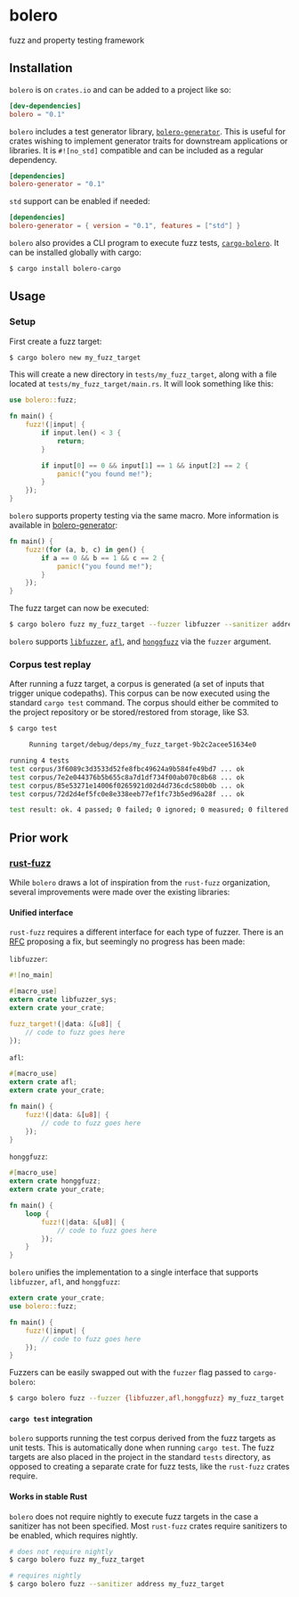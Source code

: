 # bolero

fuzz and property testing framework

## Installation

`bolero` is on `crates.io` and can be added to a project like so:

```toml
[dev-dependencies]
bolero = "0.1"
```

`bolero` includes a test generator library, [`bolero-generator`](https://crates.io/crates/bolero-generator). This is useful for crates wishing to implement generator traits for downstream applications or libraries. It is `#![no_std]` compatible and can be included as a regular dependency.

```toml
[dependencies]
bolero-generator = "0.1"
```

`std` support can be enabled if needed:

```toml
[dependencies]
bolero-generator = { version = "0.1", features = ["std"] }
```

`bolero` also provides a CLI program to execute fuzz tests, [`cargo-bolero`](https://crates.io/crates/cargo-bolero). It can be installed globally with cargo:

```bash
$ cargo install bolero-cargo
```

## Usage

### Setup

First create a fuzz target:

```bash
$ cargo bolero new my_fuzz_target
```

This will create a new directory in `tests/my_fuzz_target`, along with a file located at `tests/my_fuzz_target/main.rs`. It will look something like this:

```rust
use bolero::fuzz;

fn main() {
    fuzz!(|input| {
        if input.len() < 3 {
            return;
        }

        if input[0] == 0 && input[1] == 1 && input[2] == 2 {
            panic!("you found me!");
        }
    });
}
```

`bolero` supports property testing via the same macro. More information is available in [bolero-generator](https://crates.io/crates/bolero-generator):

```rust
fn main() {
    fuzz!(for (a, b, c) in gen() {
        if a == 0 && b == 1 && c == 2 {
            panic!("you found me!");
        }
    });
}
```

The fuzz target can now be executed:

```bash
$ cargo bolero fuzz my_fuzz_target --fuzzer libfuzzer --sanitizer address
```

`bolero` supports [`libfuzzer`](https://llvm.org/docs/LibFuzzer.html), [`afl`](http://lcamtuf.coredump.cx/afl/), and [`honggfuzz`](https://google.github.io/honggfuzz/) via the `fuzzer` argument.

### Corpus test replay

After running a fuzz target, a corpus is generated (a set of inputs that trigger unique codepaths). This corpus can be now executed using the standard `cargo test` command. The corpus should either be commited to the project repository or be stored/restored from storage, like S3.

```bash
$ cargo test

     Running target/debug/deps/my_fuzz_target-9b2c2acee51634e0

running 4 tests
test corpus/3f6089c3d3533d52fe8fbc49624a9b584fe49bd7 ... ok
test corpus/7e2e044376b5b655c8a7d1df734f00ab070c8b68 ... ok
test corpus/85e53271e14006f0265921d02d4d736cdc580b0b ... ok
test corpus/72d2d4ef5fc0e8e338eeb77ef1fc73b5ed96a28f ... ok

test result: ok. 4 passed; 0 failed; 0 ignored; 0 measured; 0 filtered out
```

## Prior work

### [rust-fuzz](https://github.com/rust-fuzz)

While `bolero` draws a lot of inspiration from the `rust-fuzz` organization, several improvements were made over the existing libraries:

#### Unified interface

`rust-fuzz` requires a different interface for each type of fuzzer. There is an [RFC](https://github.com/rust-fuzz/rfcs/pull/1) proposing a fix, but seemingly no progress has been made:

`libfuzzer`:

```rust
#![no_main]

#[macro_use]
extern crate libfuzzer_sys;
extern crate your_crate;

fuzz_target!(|data: &[u8]| {
    // code to fuzz goes here
});
```

`afl`:

```rust
#[macro_use]
extern crate afl;
extern crate your_crate;

fn main() {
    fuzz!(|data: &[u8]| {
        // code to fuzz goes here
    });
}
```

`honggfuzz`:

```rust
#[macro_use]
extern crate honggfuzz;
extern crate your_crate;

fn main() {
    loop {
        fuzz!(|data: &[u8]| {
            // code to fuzz goes here
        });
    }
}
```

`bolero` unifies the implementation to a single interface that supports `libfuzzer`, `afl`, and `honggfuzz`:

```rust
extern crate your_crate;
use bolero::fuzz;

fn main() {
    fuzz!(|input| {
        // code to fuzz goes here
    });
}
```

Fuzzers can be easily swapped out with the `fuzzer` flag passed to `cargo-bolero`:

```bash
$ cargo bolero fuzz --fuzzer {libfuzzer,afl,honggfuzz} my_fuzz_target
```

#### `cargo test` integration

`bolero` supports running the test corpus derived from the fuzz targets as unit tests. This is automatically done when running `cargo test`. The fuzz targets are also placed in the project in the standard `tests` directory, as opposed to creating a separate crate for fuzz tests, like the `rust-fuzz` crates require.

#### Works in stable Rust

`bolero` does not require nightly to execute fuzz targets in the case a sanitizer has not been specified. Most `rust-fuzz` crates require sanitizers to be enabled, which requires nightly.

```bash
# does not require nightly
$ cargo bolero fuzz my_fuzz_target

# requires nightly
$ cargo bolero fuzz --sanitizer address my_fuzz_target
```
